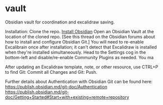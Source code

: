 # vault
Obsidian vault for coordination and excalidraw saving.

Installation:
Clone the repo.
[Install Obsidian](https://obsidian.md/download)
Open an Obsidian Vault at the location of the cloned repo.
[See this thread on the Obsidian forums about how to install and configure Obsidian Git.]
You will need to re-enable Excalibrain once after installation; it can't detect that Excalidraw is installed when they're installed simultaneously. Head to the Settings cog in the bottom-left and disable/re-enable Community Plugins as needed.
You ma

After updating an Excalidraw template, note, or other resource, use CTRL+P to find Git: Commit all Changes and Git: Push.

Further details about Authentication with Obsidian Git can be found here:
https://publish.obsidian.md/git-doc/Authentication
https://publish.obsidian.md/git-doc/Getting+Started#Start+with+existing+remote+repository